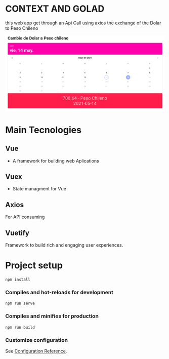 # CONTEXT AND GOLAD

this web app get through an Api Call using axios the exchange of the Dolar to Peso Chileno

![picture alt](./src/assets/vuetify-dolar-screencapture.png "Title is optional")

# Main Tecnologies

## Vue

- A framework for building web Aplications

## Vuex

- State managment for Vue

## Axios

For API consuming

## Vuetify

Framework to build rich and engaging user experiences.

# Project setup

```
npm install
```

### Compiles and hot-reloads for development

```
npm run serve
```

### Compiles and minifies for production

```
npm run build
```

### Customize configuration

See [Configuration Reference](https://cli.vuejs.org/config/).

